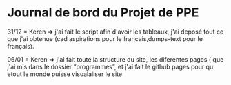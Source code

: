 # Journal de bord du Projet de PPE
31/12 = Keren => j'ai fait le script afin d'avoir les tableaux, j'ai deposé tout ce que j'ai obtenue (cad aspirations pour le français,dumps-text pour le français). 

06/01 = Keren => j'ai fait toute la structure du site, les diferentes pages ( que j'ai mis dans le dossier “programmes”, et j'ai fait le github pages pour qu etout le monde puisse visualaliser le site
